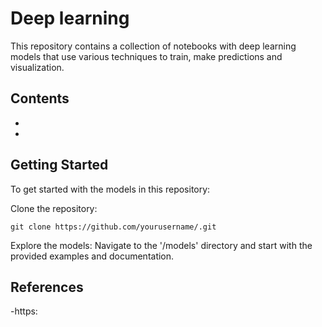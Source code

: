 # Deep learning

This repository contains a collection of notebooks with deep learning models that use various techniques to train, make predictions and visualization.

## Contents
-
-

## Getting Started

To get started with the models in this repository:

Clone the repository:

    git clone https://github.com/yourusername/.git

Explore the models:
Navigate to the '/models' directory and start with the provided examples and documentation.

## References
-https:


